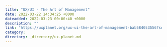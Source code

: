 ```yaml
---
title: "UX/UI - The Art of Management"
date: 2022-03-22 14:34:25 +0000
dateadded: 2022-03-23 00:00:40 +0000
description: ""
link: "https://uxplanet.org/ux-ui-the-art-of-management-bab584053556?source=rss----819cc2aaeee0---4"
category:
directory: _directory/ux-planet.md
---
```

